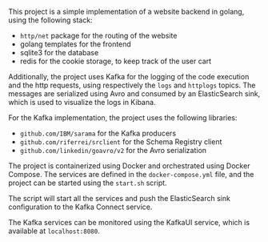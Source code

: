This project is a simple implementation of a website backend in golang, using the following stack:
- `http/net` package for the routing of the website
- golang templates for the frontend
- sqlite3 for the database
- redis for the cookie storage, to keep track of the user cart

Additionally, the project uses Kafka for the logging of the code execution and the http requests, using respectively the `logs` and `httplogs` topics.
The messages are serialized using Avro and consumed by an ElasticSearch sink, which is used to visualize the logs in Kibana.

For the Kafka implementation, the project uses the following libraries:
- `github.com/IBM/sarama` for the Kafka producers 
- `github.com/riferrei/srclient` for the Schema Registry client
- `github.com/linkedin/goavro/v2` for the Avro serialization 

The project is containerized using Docker and orchestrated using Docker Compose. The services are defined in the `docker-compose.yml` file, and the project can be started using the `start.sh` script.

The script will start all the services and push the ElasticSearch sink configuration to the Kafka Connect service.

The Kafka services can be monitored using the KafkaUI service, which is available at `localhost:8080`.